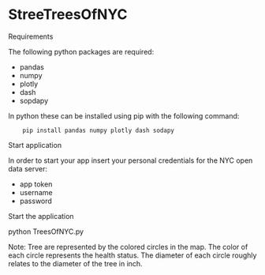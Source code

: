 # StreeTreesOfNYC

Requirements

The following python packages are required:
 - pandas
 - numpy
 - plotly
 - dash
 - sopdapy
 
In python these can be installed using pip with the following command:
 
        pip install pandas numpy plotly dash sodapy
 

Start application

In order to start your app insert your personal credentials for the NYC open data server:
 - app token
 - username
 - password

         
Start the application 

python TreesOfNYC.py


Note:
Tree are represented by the colored circles in the map. The color of each
circle represents the health status. The diameter of each circle roughly 
relates to the diameter of the tree in inch. 